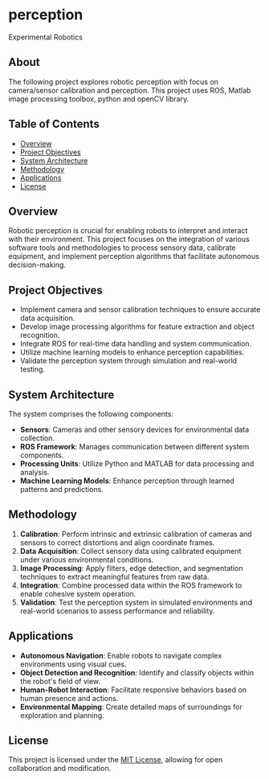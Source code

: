 # perception
Experimental Robotics

## About 
The following project explores robotic perception with focus on camera/sensor calibration and perception. This project uses ROS, Matlab image processing toolbox, python and openCV library. 

## Table of Contents

- [Overview](#overview)
- [Project Objectives](#project-objectives)
- [System Architecture](#system-architecture)
- [Methodology](#methodology)
- [Applications](#applications)
- [License](#license)

## Overview

Robotic perception is crucial for enabling robots to interpret and interact with their environment. This project focuses on the integration of various software tools and methodologies to process sensory data, calibrate equipment, and implement perception algorithms that facilitate autonomous decision-making.

## Project Objectives

- Implement camera and sensor calibration techniques to ensure accurate data acquisition.
- Develop image processing algorithms for feature extraction and object recognition.
- Integrate ROS for real-time data handling and system communication.
- Utilize machine learning models to enhance perception capabilities.
- Validate the perception system through simulation and real-world testing.

## System Architecture

The system comprises the following components:

- **Sensors**: Cameras and other sensory devices for environmental data collection.
- **ROS Framework**: Manages communication between different system components.
- **Processing Units**: Utilize Python and MATLAB for data processing and analysis.
- **Machine Learning Models**: Enhance perception through learned patterns and predictions.

## Methodology

1. **Calibration**: Perform intrinsic and extrinsic calibration of cameras and sensors to correct distortions and align coordinate frames.
2. **Data Acquisition**: Collect sensory data using calibrated equipment under various environmental conditions.
3. **Image Processing**: Apply filters, edge detection, and segmentation techniques to extract meaningful features from raw data.
4. **Integration**: Combine processed data within the ROS framework to enable cohesive system operation.
5. **Validation**: Test the perception system in simulated environments and real-world scenarios to assess performance and reliability.

## Applications

- **Autonomous Navigation**: Enable robots to navigate complex environments using visual cues.
- **Object Detection and Recognition**: Identify and classify objects within the robot's field of view.
- **Human-Robot Interaction**: Facilitate responsive behaviors based on human presence and actions.
- **Environmental Mapping**: Create detailed maps of surroundings for exploration and planning.

## License

This project is licensed under the [MIT License](LICENSE), allowing for open collaboration and modification.
